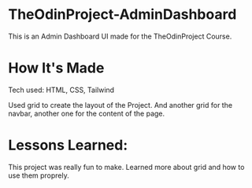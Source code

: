 # TheOdinProject-AdminDashboard
This is an Admin Dashboard UI made for the TheOdinProject Course.

# How It's Made
Tech used: HTML, CSS, Tailwind

Used grid to create the layout of the Project. And another grid for the navbar, another one 
for the content of the page.

# Lessons Learned:
This project was really fun to make. Learned more about grid and how to use them proprely.
